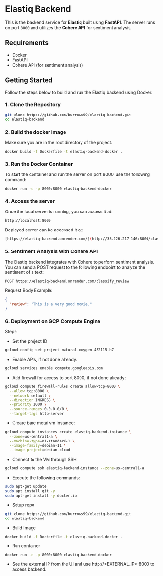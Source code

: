 # Elastiq Backend

This is the backend service for **Elastiq** built using **FastAPI**. The server runs on port `8000` and utilizes the **Cohere API** for sentiment analysis.

## Requirements

- Docker
- FastAPI
- Cohere API (for sentiment analysis)

## Getting Started

Follow the steps below to build and run the Elastiq backend using Docker.

### 1. Clone the Repository

```bash
git clone https://github.com/burrows99/elastiq-backend.git
cd elastiq-backend
```

### 2. Build the docker image
Make sure you are in the root directory of the project.

```bash
docker build -f Dockerfile -t elastiq-backend-docker .
```

### 3. Run the Docker Container
To start the container and run the server on port 8000, use the following command:

```bash
docker run -d -p 8000:8000 elastiq-backend-docker
```

### 4. Access the server
Once the local server is running, you can access it at:

```bash
http://localhost:8000
```
Deployed server can be accessed it at:

```bash
[https://elastiq-backend.onrender.com/](http://35.226.217.146:8000/classify_review)
```

### 5. Sentiment Analysis with Cohere API
The Elastiq backend integrates with Cohere to perform sentiment analysis. You can send a POST request to the following endpoint to analyze the sentiment of a text:

```bash
POST https://elastiq-backend.onrender.com/classify_review
```
Request Body Example:
```json
{
  "review": "This is a very good movie."
}
```

### 6. Deployment on GCP Compute Engine
Steps:
* Set the project ID
```bash
gcloud config set project natural-oxygen-452115-h7
```
* Enable APIs, if not done already.
```bash
gcloud services enable compute.googleapis.com
```
* Add firewall for access to port 8000, if not done already:
```bash
gcloud compute firewall-rules create allow-tcp-8000 \
  --allow tcp:8000 \
  --network default \
  --direction INGRESS \
  --priority 1000 \
  --source-ranges 0.0.0.0/0 \
  --target-tags http-server
```
* Create bare metal vm instance:
```bash
gcloud compute instances create elastiq-backend-instance \
  --zone=us-central1-a \
  --machine-type=n1-standard-1 \
  --image-family=debian-11 \
  --image-project=debian-cloud
```
* Connect to the VM through SSH
```bash
gcloud compute ssh elastiq-backend-instance --zone=us-central1-a
```
* Execute the following commands:
```bash
sudo apt-get update
sudo apt install git -y
sudo apt-get install -y docker.io
```
* Setup repo
```bash
git clone https://github.com/burrows99/elastiq-backend.git
cd elastiq-backend
```
* Build Image
```bash
docker build -f Dockerfile -t elastiq-backend-docker .
```
* Run container
```bash
docker run -d -p 8000:8000 elastiq-backend-docker
```
* See the external IP from the UI and use http://<EXTERNAL_IP>:8000 to access backend.
     

